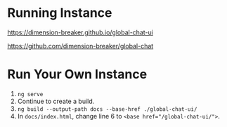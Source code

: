 # Running Instance
https://dimension-breaker.github.io/global-chat-ui

https://github.com/dimension-breaker/global-chat

# Run Your Own Instance
1. `ng serve`
2. Continue to create a build.
3. `ng build --output-path docs --base-href ./global-chat-ui/`
4. In `docs/index.html`, change line 6 to `<base href="/global-chat-ui/">`.
